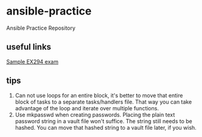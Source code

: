 # ansible-practice
Ansible Practice Repository

## useful links
[Sample EX294 exam](https://www.lisenet.com/2019/ansible-sample-exam-for-ex407/)

## tips

1. Can not use loops for an entire block, it's better to move that entire block of tasks to a separate tasks/handlers file. That way you can take advantage of the loop and iterate over multiple functions.
2. Use mkpasswd when creating passwords. Placing the plain text password string in a vault file won't suffice. The string still needs to be hashed. You can move that hashed string to a vault file later, if you wish.
